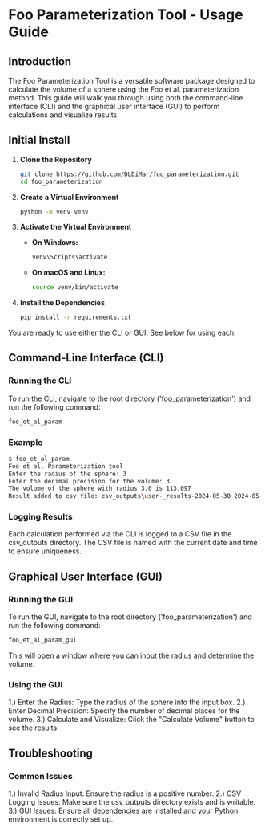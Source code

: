 # Foo Parameterization Tool - Usage Guide

## Introduction

The Foo Parameterization Tool is a versatile software package designed to calculate the volume of a sphere using the Foo et al. parameterization method. This guide will walk you through using both the command-line interface (CLI) and the graphical user interface (GUI) to perform calculations and visualize results.

## Initial Install

1. **Clone the Repository**

    ```sh
    git clone https://github.com/DLDiMar/foo_parameterization.git
    cd foo_parameterization
    ```

2. **Create a Virtual Environment**

    ```sh
    python -m venv venv
    ```

3. **Activate the Virtual Environment**

    - **On Windows:**

        ```sh
        venv\Scripts\activate
        ```

    - **On macOS and Linux:**

        ```sh
        source venv/bin/activate
        ```

4. **Install the Dependencies**

    ```sh
    pip install -r requirements.txt
    ```

You are ready to use either the CLI or GUI. See below for using each.

## Command-Line Interface (CLI)

### Running the CLI

To run the CLI, navigate to the root directory ('foo_parameterization') and run the following command: 

```sh
foo_et_al_param
```

### Example
```sh
$ foo_et_al_param
Foo et al. Parameterization tool
Enter the radius of the sphere: 3
Enter the decimal precision for the volume: 3
The volume of the sphere with radius 3.0 is 113.097
Result added to csv file: csv_outputs\user-_results-2024-05-30 2024-05-30.csv
```

### Logging Results

Each calculation performed via the CLI is logged to a CSV file in the csv_outputs directory. The CSV file is named with the current date and time to ensure uniqueness.

## Graphical User Interface (GUI)

### Running the GUI

To run the GUI, navigate to the root directory ('foo_parameterization') and run the following command:

```sh
foo_et_al_param_gui
```

This will open a window where you can input the radius and determine the volume.

### Using the GUI

1.) Enter the Radius: Type the radius of the sphere into the input box.
2.) Enter Decimal Precision: Specify the number of decimal places for the volume.
3.) Calculate and Visualize: Click the "Calculate Volume" button to see the results.

## Troubleshooting

### Common Issues

1.) Invalid Radius Input: Ensure the radius is a positive number.
2.) CSV Logging Issues: Make sure the csv_outputs directory exists and is writable.
3.) GUI Issues: Ensure all dependencies are installed and your Python environment is correctly set up.

